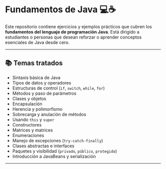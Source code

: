 # Fundamentos de Java 💻☕️

Este repositorio contiene ejercicios y ejemplos prácticos que cubren los **fundamentos del lenguaje de programación Java**. Está dirigido a estudiantes o personas que desean reforzar o aprender conceptos esenciales de Java desde cero.

---

## 📚 Temas tratados

- Sintaxis básica de Java
- Tipos de datos y operadores
- Estructuras de control (`if`, `switch`, `while`, `for`)
- Métodos y paso de parámetros
- Clases y objetos
- Encapsulación
- Herencia y polimorfismo
- Sobrecarga y anulación de métodos
- Usando `this` y `super`
- Constructores
- Matrices y matrices
- Enumeraciones
- Manejo de excepciones (`try-catch-finally`)
- Clases abstractas e interfaces
- Paquetes y visibilidad (`privado`, `público`, `protegido`)
- Introducción a JavaBeans y serialización

---
